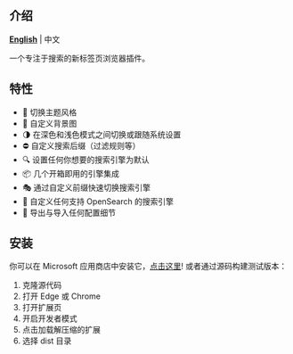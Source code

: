 ## 介绍

**[English](./README.md)** | 中文

一个专注于搜索的新标签页浏览器插件。

## 特性

-   🎨 切换主题风格
-   🍍 自定义背景图
-   🌗 在深色和浅色模式之间切换或跟随系统设置
-   ⛔ 自定义搜索后缀（过滤规则等）
-   🔍 设置任何你想要的搜索引擎为默认
-   📦 几个开箱即用的引擎集成
-   🎭 通过自定义前缀快速切换搜索引擎
-   🌌 自定义任何支持 OpenSearch 的搜索引擎
-   🍉 导出与导入任何配置细节

## 安装

你可以在 Microsoft 应用商店中安装它，[点击这里](https://microsoftedge.microsoft.com/addons/detail/tinytab/apehhlijbbfgppmhjpmblkaocmekfmaf)! 或者通过源码构建测试版本：

1. 克隆源代码
2. 打开 Edge 或 Chrome
3. 打开扩展页
4. 开启开发者模式
5. 点击加载解压缩的扩展
6. 选择 dist 目录
